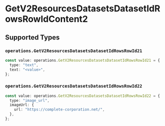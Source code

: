 # GetV2ResourcesDatasetsDatasetIdRowsRowIdContent2


## Supported Types

### `operations.GetV2ResourcesDatasetsDatasetIdRowsRowId21`

```typescript
const value: operations.GetV2ResourcesDatasetsDatasetIdRowsRowId21 = {
  type: "text",
  text: "<value>",
};
```

### `operations.GetV2ResourcesDatasetsDatasetIdRowsRowId22`

```typescript
const value: operations.GetV2ResourcesDatasetsDatasetIdRowsRowId22 = {
  type: "image_url",
  imageUrl: {
    url: "https://complete-corporation.net/",
  },
};
```

